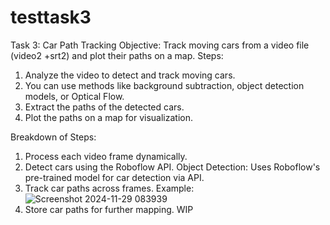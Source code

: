 # testtask3

Task 3: Car Path Tracking
  Objective: Track moving cars from a video file (video2 +srt2) and plot their paths on a map.
Steps:
  1. Analyze the video to detect and track moving cars.
  2. You can use methods like background subtraction, object detection models, or Optical Flow.
  3. Extract the paths of the detected cars.
  4. Plot the paths on a map for visualization.

Breakdown of Steps:
  1. Process each video frame dynamically.
  2. Detect cars using the Roboflow API.
   Object Detection:
     Uses Roboflow's pre-trained model for car detection via API.
  3. Track car paths across frames.
     Example: ![Screenshot 2024-11-29 083939](https://github.com/user-attachments/assets/23ed735e-010c-44b3-8d30-8363996d8184)
  4. Store car paths for further mapping.
     WIP
